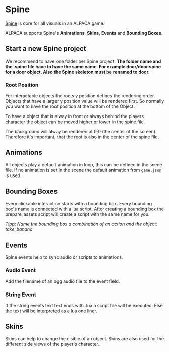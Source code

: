 # Spine

[Spine](https://esotericsoftware.com/) is core for all visuals in an ALPACA game.

ALPACA supports Spine's **Animations**, **Skins**, **Events** and **Bounding Boxes**.

## Start a new Spine project

We recommend to have one folder per Spine project.
**The folder name and the .spine file have to have the same name. For example door/door.spine for a door object. Also the Spine skeleton must be renamed to door.**

### Root Position

For interactable objects the roots y position defines the rendering order. Objects that have a larger y position value will be rendered first. So normally you want to have the root position at the bottom of the Object.

To have a object that is alway in front or always behind the players character the object can be moved higher or lower in the spine file.

The background will alway be rendered at 0;0 (the center of the screen). Therefore it's important, that the root is also in the center of the spine file.

## Animations

All objects play a default animation in loop, this can be defined in the scene file. If no animation is set in the scene the default animation from `game.json` is used.

## Bounding Boxes

Every clickable interaction starts with a bounding box. Every bounding box's name is connected with a lua script. After creating a bounding box the prepare_assets script will create a script with the same name for you.

*Tipp: Name the bounding box a combination of an action and the object: take_banana*

## Events

Spine events help to sync audio or scripts to animations.

### Audio Event

Add the filename of an ogg audio file to the event field.

### String Event

If the string events text text ends with .lua a script file will be executed.
Else the text will be interpreted as a lua one liner.

## Skins

Skins can help to change the cisible of an object. Skins are also used for the different side views of the player's character.
